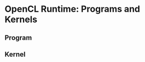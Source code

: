 OpenCL Runtime: Programs and Kernels
====================================

Program
-------

Kernel
------

